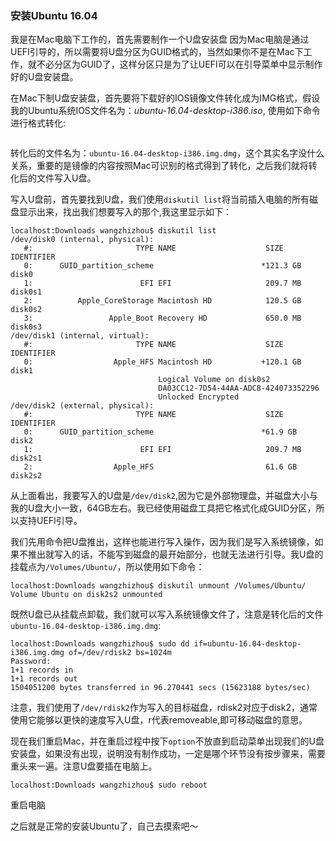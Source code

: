### 安装Ubuntu 16.04

我是在Mac电脑下工作的，首先需要制作一个U盘安装盘
因为Mac电脑是通过UEFI引导的，所以需要将U盘分区为GUID格式的，当然如果你不是在Mac下工作，就不必分区为GUID了，这样分区只是为了让UEFI可以在引导菜单中显示制作好的U盘安装盘。

在Mac下制U盘安装盘，首先要将下载好的IOS镜像文件转化成为IMG格式，假设我的Ubuntu系统IOS文件名为：*ubuntu-16.04-desktop-i386.iso*, 使用如下命令进行格式转化:

```localhost:Downloads wangzhizhou$  hdiutil convert -format UDRW -o ubuntu-16.04-desktop-i386.img ubuntu-16.04-desktop-i386.iso
```

转化后的文件名为：`ubuntu-16.04-desktop-i386.img.dmg`，这个其实名字没什么关系，重要的是镜像的内容按照Mac可识别的格式得到了转化，之后我们就将转化后的文件写入U盘。

写入U盘前，首先要找到U盘，我们使用`diskutil list`将当前插入电脑的所有磁盘显示出来，找出我们想要写入的那个,我这里显示如下：

```
localhost:Downloads wangzhizhou$ diskutil list
/dev/disk0 (internal, physical):
   #:                       TYPE NAME                    SIZE       IDENTIFIER
   0:      GUID_partition_scheme                        *121.3 GB   disk0
   1:                        EFI EFI                     209.7 MB   disk0s1
   2:          Apple_CoreStorage Macintosh HD            120.5 GB   disk0s2
   3:                 Apple_Boot Recovery HD             650.0 MB   disk0s3
/dev/disk1 (internal, virtual):
   #:                       TYPE NAME                    SIZE       IDENTIFIER
   0:                  Apple_HFS Macintosh HD           +120.1 GB   disk1
                                 Logical Volume on disk0s2
                                 DA03CC12-7D54-44AA-ADC8-424073352296
                                 Unlocked Encrypted
/dev/disk2 (external, physical):
   #:                       TYPE NAME                    SIZE       IDENTIFIER
   0:      GUID_partition_scheme                        *61.9 GB    disk2
   1:                        EFI EFI                     209.7 MB   disk2s1
   2:                  Apple_HFS                         61.6 GB    disk2s2
```

从上面看出，我要写入的U盘是`/dev/disk2`,因为它是外部物理盘，并磁盘大小与我的U盘大小一致，64GB左右。我已经使用磁盘工具把它格式化成GUID分区，所以支持UEFI引导。

我们先用命令把U盘推出，这样也能进行写入操作，因为我们是写入系统镜像，如果不推出就写入的话，不能写到磁盘的最开始部分，也就无法进行引导。我U盘的挂载点为`/Volumes/Ubuntu/`，所以使用如下命令：

```
localhost:Downloads wangzhizhou$ diskutil unmount /Volumes/Ubuntu/
Volume Ubuntu on disk2s2 unmounted
```

既然U盘已从挂载点卸载，我们就可以写入系统镜像文件了，注意是转化后的文件`ubuntu-16.04-desktop-i386.img.dmg`:

```
localhost:Downloads wangzhizhou$ sudo dd if=ubuntu-16.04-desktop-i386.img.dmg of=/dev/rdisk2 bs=1024m
Password:
1+1 records in
1+1 records out
1504051200 bytes transferred in 96.270441 secs (15623188 bytes/sec)
```

注意，我们使用了`/dev/rdisk2`作为写入的目标磁盘，rdisk2对应于disk2，通常使用它能够以更快的速度写入U盘，r代表removeable,即可移动磁盘的意思。

现在我们重启Mac，并在重启过程中按下`option`不放直到启动菜单出现我们的U盘安装盘，如果没有出现，说明没有制作成功，一定是哪个环节没有按步骤来，需要重头来一遍。注意U盘要插在电脑上。

```
localhost:Downloads wangzhizhou$ sudo reboot
```

重启电脑

之后就是正常的安装Ubuntu了，自己去摸索吧～





	